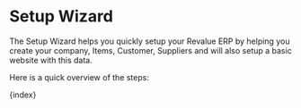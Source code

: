 # Setup Wizard

The Setup Wizard helps you quickly setup your Revalue ERP by helping you create your company, Items, Customer, Suppliers and will also setup a basic website with this data.

Here is a quick overview of the steps:

{index}
